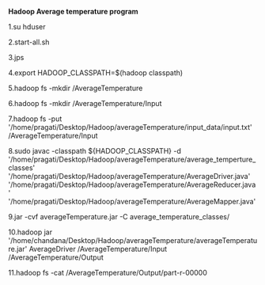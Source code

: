 **Hadoop Average temperature program**


1.su hduser

2.start-all.sh

3.jps

4.export HADOOP_CLASSPATH=$(hadoop classpath)

5.hadoop fs -mkdir /AverageTemperature

6.hadoop fs -mkdir /AverageTemperature/Input

7.hadoop fs -put '/home/pragati/Desktop/Hadoop/averageTemperature/input_data/input.txt' /AverageTemperature/Input

8.sudo javac -classpath ${HADOOP_CLASSPATH} -d '/home/pragati/Desktop/Hadoop/averageTemperature/average_temperture_classes' '/home/pragati/Desktop/Hadoop/averageTemperature/AverageDriver.java' '/home/pragati/Desktop/Hadoop/averageTemperature/AverageReducer.java' '/home/pragati/Desktop/Hadoop/averageTemperature/AverageMapper.java'

9.jar -cvf averageTemperature.jar -C average_temperature_classes/ 

10.hadoop jar '/home/chandana/Desktop/Hadoop/averageTemperature/averageTemperature.jar' AverageDriver /AverageTemperature/Input /AverageTemperature/Output

11.hadoop fs -cat /AverageTemperature/Output/part-r-00000
